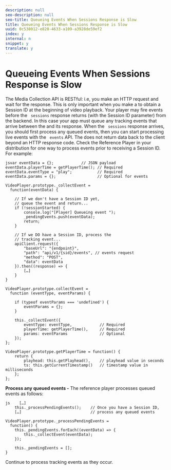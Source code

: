 ```yaml
---
description: null
seo-description: null
seo-title: Queueing Events When Sessions Response is Slow
title: Queueing Events When Sessions Response is Slow
uuid: 0c538012-e820-4633-a109-a3928de59ef2
index: y
internal: n
snippet: y
translate: y
---
```


# Queueing Events When Sessions Response is Slow


<a id="section_nk1_mnv_gcb"></a>

The Media Collection API is RESTful: i.e, you make an HTTP request and wait for the response. This is only important when you make a [](c_vhl_col-api_ref_sessions_req.md) to obtain a Session ID at the beginning of video playback. Your player may fire events before the ` sessions` response returns (with the Session ID parameter) from the backend. In this case your app must queue any tracking events that arrive between the [](c_vhl_col-api_ref_sessions_req.md) and its response. When the ` sessions` response arrives, you should first process any queued events, then you can start processing live events with the ` events` API. The [](c_vhl_col-api_ref_events_req.md)does not return data back to the client beyond an HTTP response code. Check the Reference Player in your distribution for one way to process events prior to receiving a Session ID. For example: 

```
jsvar eventData = {};            // JSON payload 
eventData.playerTime = getPlayerTime(); // Required 
eventData.eventType = "play";           // Required 
eventData.params = {};                  // Optional for events 
 
VideoPlayer.prototype._collectEvent =  
  function(eventData) { 
 
    // If we don't have a Session ID yet,  
    // queue the event and return... 
    if (!sessionStarted) { 
        console.log("[Player] Queueing event "); 
        _pendingEvents.push(eventData); 
        return; 
    } 
 
    // If we DO have a Session ID, process the 
    // tracking event...     
    apiClient.request({ 
        "baseUrl": "{endpoint}", 
        "path": "api/v1/{sid}/events", // events request 
        "method": "POST", 
        "data": eventData 
    }).then((response) => {   
        […] 
    } 
} 
 
VideoPlayer.prototype.collectEvent =  
  function (eventType, eventParams) { 
         
    if (typeof eventParams === 'undefined') {   
        eventParams = {}; 
    } 
 
    this._collectEvent({                   
        eventType: eventType,            // Required 
        playerTime: getPlayerTime(),     // Required 
        params: eventParams              // Optional  
    });                                    
}; 
 
VideoPlayer.prototype.getPlayerTime = function() { 
    return { 
        playhead: this.getPlayhead(),    // playhead value in seconds 
        ts: this.getCurrentTimestamp()   // timestamp value in milliseconds 
    }; 
};
```
**Process any queued events -** The reference player processes queued events as follows: 
```
js    […] 
    this._processPendingEvents();    // Once you have a Session ID, 
    […]                              // process any queued events 
 
VideoPlayer.prototype._processPendingEvents =  
  function() { 
    this._pendingEvents.forEach((eventData) => { 
        this._collectEvent(eventData); 
    }); 
 
    this._pendingEvents = []; 
}
```

Continue to process tracking events as they occur.
